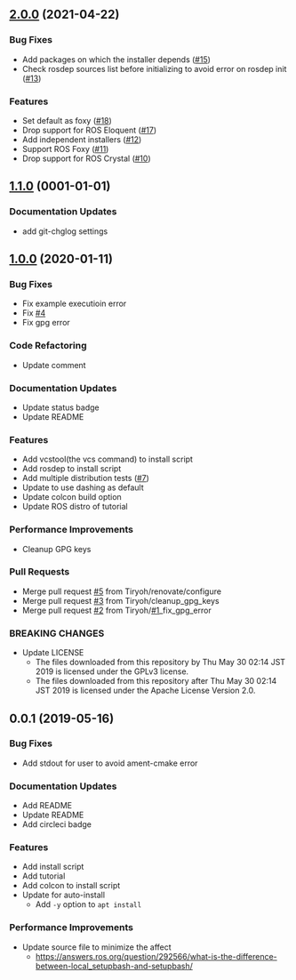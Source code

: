 
<a name="2.0.0"></a>
## [2.0.0](https://github.com/Tiryoh/ros2_setup_scripts_ubuntu/compare/1.1.0...2.0.0) (2021-04-22)

### Bug Fixes

* Add packages on which the installer depends ([#15](https://github.com/Tiryoh/ros2_setup_scripts_ubuntu/issues/15))
* Check rosdep sources list before initializing to avoid error on rosdep init ([#13](https://github.com/Tiryoh/ros2_setup_scripts_ubuntu/issues/13))

### Features

* Set default as foxy ([#18](https://github.com/Tiryoh/ros2_setup_scripts_ubuntu/issues/18))
* Drop support for ROS Eloquent ([#17](https://github.com/Tiryoh/ros2_setup_scripts_ubuntu/issues/17))
* Add independent installers ([#12](https://github.com/Tiryoh/ros2_setup_scripts_ubuntu/issues/12))
* Support ROS Foxy ([#11](https://github.com/Tiryoh/ros2_setup_scripts_ubuntu/issues/11))
* Drop support for ROS Crystal ([#10](https://github.com/Tiryoh/ros2_setup_scripts_ubuntu/issues/10))

<a name="1.1.0"></a>
## [1.1.0](https://github.com/Tiryoh/ros2_setup_scripts_ubuntu/compare/1.0.0...1.1.0) (0001-01-01)

### Documentation Updates

* add git-chglog settings

<a name="1.0.0"></a>
## [1.0.0](https://github.com/Tiryoh/ros2_setup_scripts_ubuntu/compare/0.0.1...1.0.0) (2020-01-11)

### Bug Fixes

* Fix example executioin error
* Fix [#4](https://github.com/Tiryoh/ros2_setup_scripts_ubuntu/issues/4)
* Fix gpg error

### Code Refactoring

* Update comment

### Documentation Updates

* Update status badge
* Update README

### Features

* Add vcstool(the vcs command) to install script
* Add rosdep to install script
* Add multiple distribution tests ([#7](https://github.com/Tiryoh/ros2_setup_scripts_ubuntu/issues/7))
* Update to use dashing as default
* Update colcon build option
* Update ROS distro of tutorial

### Performance Improvements

* Cleanup GPG keys

### Pull Requests

* Merge pull request [#5](https://github.com/Tiryoh/ros2_setup_scripts_ubuntu/issues/5) from Tiryoh/renovate/configure
* Merge pull request [#3](https://github.com/Tiryoh/ros2_setup_scripts_ubuntu/issues/3) from Tiryoh/cleanup_gpg_keys
* Merge pull request [#2](https://github.com/Tiryoh/ros2_setup_scripts_ubuntu/issues/2) from Tiryoh/[#1](https://github.com/Tiryoh/ros2_setup_scripts_ubuntu/issues/1)_fix_gpg_error

### BREAKING CHANGES

* Update LICENSE
  * The files downloaded from this repository by Thu May 30 02:14 JST 2019 is licensed under the GPLv3 license.
  * The files downloaded from this repository after Thu May 30 02:14 JST 2019 is licensed under the Apache License Version 2.0.

<a name="0.0.1"></a>
## 0.0.1 (2019-05-16)

### Bug Fixes

* Add stdout for user to avoid ament-cmake error

### Documentation Updates

* Add README
* Update README
* Add circleci badge

### Features

* Add install script
* Add tutorial
* Add colcon to install script
* Update for auto-install
  * Add `-y` option to `apt install`

### Performance Improvements

* Update source file to minimize the affect
  * https://answers.ros.org/question/292566/what-is-the-difference-between-local_setupbash-and-setupbash/

